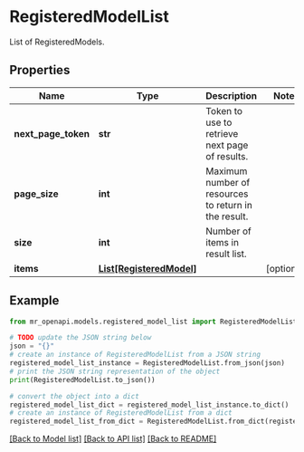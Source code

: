 # RegisteredModelList

List of RegisteredModels.

## Properties

Name | Type | Description | Notes
------------ | ------------- | ------------- | -------------
**next_page_token** | **str** | Token to use to retrieve next page of results. | 
**page_size** | **int** | Maximum number of resources to return in the result. | 
**size** | **int** | Number of items in result list. | 
**items** | [**List[RegisteredModel]**](RegisteredModel.md) |  | [optional] 

## Example

```python
from mr_openapi.models.registered_model_list import RegisteredModelList

# TODO update the JSON string below
json = "{}"
# create an instance of RegisteredModelList from a JSON string
registered_model_list_instance = RegisteredModelList.from_json(json)
# print the JSON string representation of the object
print(RegisteredModelList.to_json())

# convert the object into a dict
registered_model_list_dict = registered_model_list_instance.to_dict()
# create an instance of RegisteredModelList from a dict
registered_model_list_from_dict = RegisteredModelList.from_dict(registered_model_list_dict)
```
[[Back to Model list]](../README.md#documentation-for-models) [[Back to API list]](../README.md#documentation-for-api-endpoints) [[Back to README]](../README.md)


